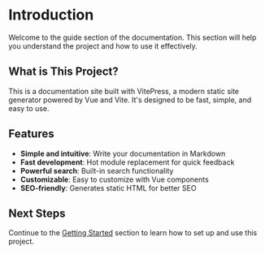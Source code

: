 # Introduction

Welcome to the guide section of the documentation. This section will help you understand the project and how to use it effectively.

## What is This Project?

This is a documentation site built with VitePress, a modern static site generator powered by Vue and Vite. It's designed to be fast, simple, and easy to use.

## Features

- **Simple and intuitive**: Write your documentation in Markdown
- **Fast development**: Hot module replacement for quick feedback
- **Powerful search**: Built-in search functionality
- **Customizable**: Easy to customize with Vue components
- **SEO-friendly**: Generates static HTML for better SEO

## Next Steps

Continue to the [Getting Started](/guide/getting-started) section to learn how to set up and use this project. 